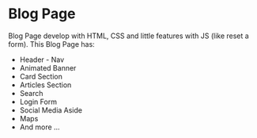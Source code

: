 # Blog Page
Blog Page develop with HTML, CSS and little features with JS (like reset a form).
This Blog Page has:
* Header - Nav
* Animated Banner
* Card Section
* Articles Section
* Search
* Login Form
* Social Media Aside
* Maps
* And more ...
